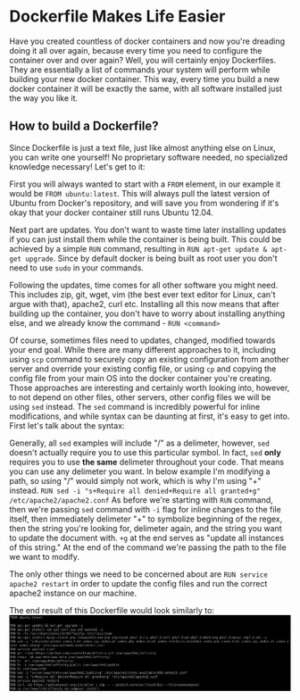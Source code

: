 # Dockerfile Makes Life Easier

Have you created countless of docker containers and now you're dreading doing it all over again, because every time you need to configure the container over and over again? Well, you will certainly enjoy Dockerfiles. They are essentially a list of commands your system will perform while building your new docker container. This way, every time you build a new docker container it will be exactly the same, with all software installed just the way you like it.

## How to build a Dockerfile?

Since Dockerfile is just a text file, just like almost anything else on Linux, you can write one yourself! No proprietary software needed, no specialized knowledge necessary! Let's get to it:

First you will always wanted to start with a `FROM` element, in our example it would be `FROM ubuntu:latest`. This will always pull the latest version of Ubuntu from Docker's repository, and will save you from wondering if it's okay that your docker container still runs Ubuntu 12.04.

Next part are updates. You don't want to waste time later installing updates if you can just install them while the container is being built. This could be achieved by a simple `RUN` command, resulting in `RUN apt-get update & apt-get upgrade`. Since by default docker is being built as root user you don't need to use `sudo` in your commands.

Following the updates, time comes for all other software you might need. This includes zip, git, wget, vim (the best ever text editor for Linux, can't argue with that), apache2, curl etc. Installing all this now means that after building up the container, you don't have to worry about installing anything else, and we already know the command - `RUN <command>`

Of course, sometimes files need to updates, changed, modified towards your end goal. While there are many different approaches to it, including using `scp` command to securely copy an existing configuration from another server and override your existing config file, or using `cp` and copying the config file from your main OS into the docker container you're creating. Those approaches are interesting and certainly worth looking into, however, to not depend on other files, other servers, other config files we will be using `sed` instead. The `sed` command is incredibly powerful for inline modifications, and while syntax can be daunting at first, it's easy to get into. First let's talk about the syntax:

Generally, all `sed` examples will include "/" as a delimeter, however, `sed` doesn't actually require you to use this particular symbol. In fact, `sed` **only** requires you to use **the same** delimeter throughout your code. That means you can use any delimeter you want. In below example I'm modifying a path, so using "/" would simply not work, which is why I'm using "+" instead.
`RUN sed -i "s+Require all denied+Require all granted+g" /etc/apache2/apache2.conf`
As before we're starting with `RUN` command, then we're passing `sed` command with `-i` flag for inline changes to the file itself, then immediately delimeter "+" to symbolize beginning of the regex, then the string you're looking for, delimeter again, and the string you want to update the document with. `+g` at the end serves as "update all instances of this string." At the end of the command we're passing the path to the file we want to modify.

The only other things we need to be concerned about are `RUN service apache2 restart` in order to update the config files and run the correct apache2 instance on our machine.

The end result of this Dockerfile would look similarly to:
![Dockerfile](blog1.png)
